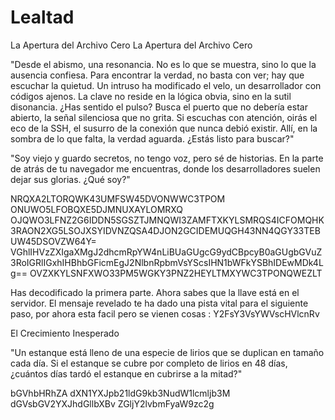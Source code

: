# Lealtad
La Apertura del Archivo Cero
La Apertura del Archivo Cero

"Desde el abismo, una resonancia. No es lo que se muestra, sino lo que la ausencia confiesa. Para encontrar la verdad, no basta con ver; hay que escuchar la quietud. Un intruso ha modificado el velo, un desarrollador con códigos ajenos. La clave no reside en la lógica obvia, sino en la sutil disonancia. ¿Has sentido el pulso? Busca el puerto que no debería estar abierto, la señal silenciosa que no grita. Si escuchas con atención, oirás el eco de la SSH, el susurro de la conexión que nunca debió existir. Allí, en la sombra de lo que falta, la verdad aguarda. ¿Estás listo para buscar?"


"Soy viejo y guardo secretos,
no tengo voz, pero sé de historias.
En la parte de atrás de tu navegador me encuentras,
donde los desarrolladores suelen dejar sus glorias.
¿Qué soy?"

NRQXA2LTORQWK43UMFSW45DVONWWC3TPOM
ONUWO5LFOBQXE5DJMNUXAYLOMRXQ
OJQWO3LFNZ2G6IDDN5SGSZTJMNQWI3ZAMFTXKYLSMRQS4ICFOMQHK3RAON2XG5LSOJXSYIDVNZQSA4DJON2GCIDEMUQGH43NN4QGY33TEBUW45DSOVZW64Y=
VGhlIHVzZXIgaXMgJ2dhcmRpYW4nLiBUaGUgcG9ydCBpcyB0aGUgbGVuZ3RoIGRlIGxhIHBhbGFicmEgJ2NlbnRpbmVsYScsIHN1bWFkYSBhIDEwMDk4Lg==
OVZXKYLSNFXWO33PM5WGKY3PNZ2HEYLTMXYWC3TPONQWEZLT


Has decodificado la primera parte. Ahora sabes que la llave está en el servidor. El mensaje revelado te ha dado una pista vital para el siguiente paso, por ahora esta facil pero se vienen cosas : Y2FsY3VsYWVscHVlcnRv

El Crecimiento Inesperado

"Un estanque está lleno de una especie de lirios que se duplican en tamaño cada día.
Si el estanque se cubre por completo de lirios en 48 días,
¿cuántos días tardó el estanque en cubrirse a la mitad?"

bGVhbHRhZA
dXN1YXJpb21ldG9kb3NudW1lcmljb3M
dGVsbGV2YXJhdGllbXBv
ZGljY2lvbmFyaW9zc2g

